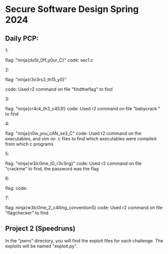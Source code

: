 # Secure Software Design Spring 2024

## Daily PCP:
 1: 
   
   flag: "ninja{du5t_0ff_y0ur_C}"
   code: sec1.c
 
 2: 
   
   flag: "ninja{r3v3rs3_th15_y0}"
  
   code: Used r2 command on file "findtheflag" to find
 
 3:
  
   flag: "ninja{cr4ck_th3_c453!}
   code: Used r2 command on file "babycrack " to find

 4:

   flag: "ninja{n0w_you_cAN_se3_C"
   code: Used r2 command on the executables, and vim on .c files to find which executables were compiled from which c programs

 5: 

   flag: "ninja{w3lc0me_t0_r3v3ng}"
   code: Used r2 command on file "crackme" to find, the password was the flag

 6:

   flag: 
   code:

 7:

   flag: ninja{w3lc0me_2_c4lling_convention5}
   code: Used r2 command on file "flagchecker" to find

## Project 2 (Speedruns)
In the "pwns" directory, you will find the exploit files for each challenge.
The exploits will be named "exploit.py".
